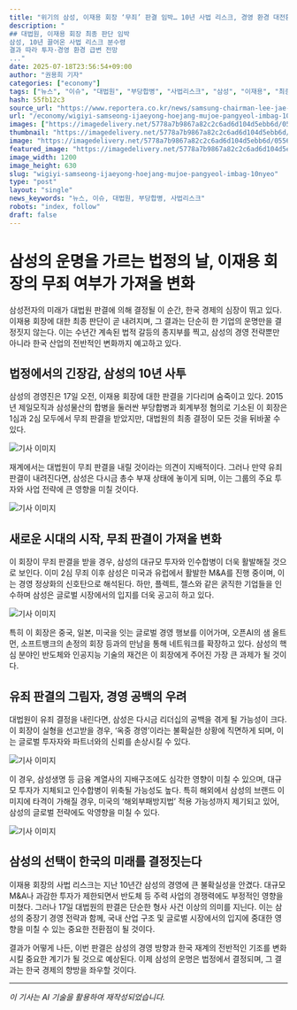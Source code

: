 ```yaml
---
title: "위기의 삼성, 이재용 회장 ‘무죄’ 판결 임박… 10년 사법 리스크, 경영 환경 대전환 예고!"
description: "
## 대법원, 이재용 회장 최종 판단 임박
삼성, 10년 끌어온 사법 리스크 분수령
결과 따라 투자·경영 환경 급변 전망
..."
date: 2025-07-18T23:56:54+09:00
author: "권용희 기자"
categories: ["economy"]
tags: ["뉴스", "이슈", "대법원", "부당합병", "사법리스크", "삼성", "이재용", "최종판결", "회계부정", "경영전략", "한국경제"]
hash: 55fb12c3
source_url: "https://www.reportera.co.kr/news/samsung-chairman-lee-jae-yong-supreme-court-ruling/"
url: "/economy/wigiyi-samseong-ijaeyong-hoejang-mujoe-pangyeol-imbag-10nyeo/"
images: ["https://imagedelivery.net/5778a7b9867a82c2c6ad6d104d5ebb6d/055672ba-200c-44f5-49d3-9d5dfe5d6600/public"]
thumbnail: "https://imagedelivery.net/5778a7b9867a82c2c6ad6d104d5ebb6d/055672ba-200c-44f5-49d3-9d5dfe5d6600/public"
image: "https://imagedelivery.net/5778a7b9867a82c2c6ad6d104d5ebb6d/055672ba-200c-44f5-49d3-9d5dfe5d6600/public"
featured_image: "https://imagedelivery.net/5778a7b9867a82c2c6ad6d104d5ebb6d/055672ba-200c-44f5-49d3-9d5dfe5d6600/public"
image_width: 1200
image_height: 630
slug: "wigiyi-samseong-ijaeyong-hoejang-mujoe-pangyeol-imbag-10nyeo"
type: "post"
layout: "single"
news_keywords: "뉴스, 이슈, 대법원, 부당합병, 사법리스크"
robots: "index, follow"
draft: false
---
```


# 삼성의 운명을 가르는 법정의 날, 이재용 회장의 무죄 여부가 가져올 변화

삼성전자의 미래가 대법원 판결에 의해 결정될 이 순간, 한국 경제의 심장이 뛰고 있다. 이재용 회장에 대한 최종 판단이 곧 내려지며, 그 결과는 단순히 한 기업의 운명만을 결정짓지 않는다. 이는 수년간 계속된 법적 갈등의 종지부를 찍고, 삼성의 경영 전략뿐만 아니라 한국 산업의 전반적인 변화까지 예고하고 있다.

## 법정에서의 긴장감, 삼성의 10년 사투

삼성의 경영진은 17일 오전, 이재용 회장에 대한 판결을 기다리며 숨죽이고 있다. 2015년 제일모직과 삼성물산의 합병을 둘러싼 부당합병과 회계부정 혐의로 기소된 이 회장은 1심과 2심 모두에서 무죄 판결을 받았지만, 대법원의 최종 결정이 모든 것을 뒤바꿀 수 있다.


![기사 이미지](https://imagedelivery.net/5778a7b9867a82c2c6ad6d104d5ebb6d/e9393f22-146e-409d-f48c-80cc2f23ca00/public)


재계에서는 대법원이 무죄 판결을 내릴 것이라는 의견이 지배적이다. 그러나 만약 유죄 판결이 내려진다면, 삼성은 다시금 총수 부재 상태에 놓이게 되며, 이는 그룹의 주요 투자와 사업 전략에 큰 영향을 미칠 것이다.


![기사 이미지](https://imagedelivery.net/5778a7b9867a82c2c6ad6d104d5ebb6d/9f96cccd-d0b2-4eec-2718-bbd7dcfc7200/public)


## 새로운 시대의 시작, 무죄 판결이 가져올 변화

이 회장이 무죄 판결을 받을 경우, 삼성의 대규모 투자와 인수합병이 더욱 활발해질 것으로 보인다. 이미 2심 무죄 이후 삼성은 미국과 유럽에서 활발한 M&A를 진행 중이며, 이는 경영 정상화의 신호탄으로 해석된다. 하만, 플렉트, 젤스와 같은 굵직한 기업들을 인수하며 삼성은 글로벌 시장에서의 입지를 더욱 공고히 하고 있다.


![기사 이미지](https://imagedelivery.net/5778a7b9867a82c2c6ad6d104d5ebb6d/055672ba-200c-44f5-49d3-9d5dfe5d6600/public)


특히 이 회장은 중국, 일본, 미국을 잇는 글로벌 경영 행보를 이어가며, 오픈AI의 샘 올트먼, 소프트뱅크의 손정의 회장 등과의 만남을 통해 네트워크를 확장하고 있다. 삼성의 핵심 분야인 반도체와 인공지능 기술의 재건은 이 회장에게 주어진 가장 큰 과제가 될 것이다.

## 유죄 판결의 그림자, 경영 공백의 우려

대법원이 유죄 결정을 내린다면, 삼성은 다시금 리더십의 공백을 겪게 될 가능성이 크다. 이 회장이 실형을 선고받을 경우, ‘옥중 경영’이라는 불확실한 상황에 직면하게 되며, 이는 글로벌 투자자와 파트너와의 신뢰를 손상시킬 수 있다.


![기사 이미지](https://imagedelivery.net/5778a7b9867a82c2c6ad6d104d5ebb6d/ae0f2872-bfd9-4b55-9d84-b28126cf7700/public)


이 경우, 삼성생명 등 금융 계열사의 지배구조에도 심각한 영향이 미칠 수 있으며, 대규모 투자가 지체되고 인수합병이 위축될 가능성도 높다. 특히 해외에서 삼성의 브랜드 이미지에 타격이 가해질 경우, 미국의 ‘해외부패방지법’ 적용 가능성까지 제기되고 있어, 삼성의 글로벌 전략에도 악영향을 미칠 수 있다.


![기사 이미지](https://imagedelivery.net/5778a7b9867a82c2c6ad6d104d5ebb6d/92c94a88-2ac8-4ac4-2a94-6317d4f4dd00/public)


## 삼성의 선택이 한국의 미래를 결정짓는다

이재용 회장의 사법 리스크는 지난 10년간 삼성의 경영에 큰 불확실성을 안겼다. 대규모 M&A나 과감한 투자가 제한되면서 반도체 등 주력 사업의 경쟁력에도 부정적인 영향을 미쳤다. 그러나 17일 대법원의 판결은 단순한 형사 사건 이상의 의미를 지닌다. 이는 삼성의 중장기 경영 전략과 함께, 국내 산업 구조 및 글로벌 시장에서의 입지에 중대한 영향을 미칠 수 있는 중요한 전환점이 될 것이다.

결과가 어떻게 나든, 이번 판결은 삼성의 경영 방향과 한국 재계의 전반적인 기조를 변화시킬 중요한 계기가 될 것으로 예상된다. 이제 삼성의 운명은 법정에서 결정되며, 그 결과는 한국 경제의 향방을 좌우할 것이다.

---
*이 기사는 AI 기술을 활용하여 재작성되었습니다.*
